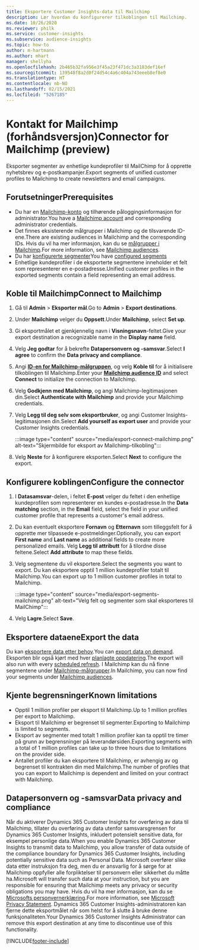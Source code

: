 ```yaml
---
title: Eksportere Customer Insights-data til Mailchimp
description: Lær hvordan du konfigurerer tilkoblingen til Mailchimp.
ms.date: 10/26/2020
ms.reviewer: philk
ms.service: customer-insights
ms.subservice: audience-insights
ms.topic: how-to
author: m-hartmann
ms.author: mhart
manager: shellyha
ms.openlocfilehash: 2b465b32fa956e3f45a23f471dc3a3183def16ef
ms.sourcegitcommit: 139548f8a2d0f24d54c4a6c404a743eeeb8ef8e0
ms.translationtype: HT
ms.contentlocale: nb-NO
ms.lasthandoff: 02/15/2021
ms.locfileid: "5267185"
---
```

# <a name="connector-for-mailchimp-preview"></a><span data-ttu-id="658fa-103">Kontakt for Mailchimp (forhåndsversjon)</span><span class="sxs-lookup"><span data-stu-id="658fa-103">Connector for Mailchimp (preview)</span></span>

<span data-ttu-id="658fa-104">Eksporter segmenter av enhetlige kundeprofiler til MailChimp for å opprette nyhetsbrev og e-postkampanjer.</span><span class="sxs-lookup"><span data-stu-id="658fa-104">Export segments of unified customer profiles to Mailchimp to create newsletters and email campaigns.</span></span>

## <a name="prerequisites"></a><span data-ttu-id="658fa-105">Forutsetninger</span><span class="sxs-lookup"><span data-stu-id="658fa-105">Prerequisites</span></span>

-   <span data-ttu-id="658fa-106">Du har en [Mailchimp-konto](https://mailchimp.com/) og tilhørende påloggingsinformasjon for administrator.</span><span class="sxs-lookup"><span data-stu-id="658fa-106">You have a [Mailchimp account](https://mailchimp.com/) and corresponding administrator credentials.</span></span>
-   <span data-ttu-id="658fa-107">Det finnes eksisterende målgrupper i Mailchimp og de tilsvarende ID-ene.</span><span class="sxs-lookup"><span data-stu-id="658fa-107">There are existing audiences in Mailchimp and the corresponding IDs.</span></span> <span data-ttu-id="658fa-108">Hvis du vil ha mer informasjon, kan du se [målgrupper i Mailchimp](https://mailchimp.com/help/create-audience/).</span><span class="sxs-lookup"><span data-stu-id="658fa-108">For more information, see [Mailchimp audiences](https://mailchimp.com/help/create-audience/).</span></span>
-   <span data-ttu-id="658fa-109">Du har [konfigurerte segmenter](segments.md)</span><span class="sxs-lookup"><span data-stu-id="658fa-109">You have [configured segments](segments.md)</span></span>
-   <span data-ttu-id="658fa-110">Enhetlige kundeprofiler i de eksporterte segmentene inneholder et felt som representerer en e-postadresse.</span><span class="sxs-lookup"><span data-stu-id="658fa-110">Unified customer profiles in the exported segments contain a field representing an email address.</span></span>

## <a name="connect-to-mailchimp"></a><span data-ttu-id="658fa-111">Koble til Mailchimp</span><span class="sxs-lookup"><span data-stu-id="658fa-111">Connect to Mailchimp</span></span>

1. <span data-ttu-id="658fa-112">Gå til **Admin** > **Eksporter mål**.</span><span class="sxs-lookup"><span data-stu-id="658fa-112">Go to **Admin** > **Export destinations**.</span></span>

1. <span data-ttu-id="658fa-113">Under **Mailchimp** velger du **Oppsett**.</span><span class="sxs-lookup"><span data-stu-id="658fa-113">Under **Mailchimp**, select **Set up**.</span></span>

1. <span data-ttu-id="658fa-114">Gi eksportmålet et gjenkjennelig navn i **Visningsnavn**-feltet.</span><span class="sxs-lookup"><span data-stu-id="658fa-114">Give your export destination a recognizable name in the **Display name** field.</span></span>

1. <span data-ttu-id="658fa-115">Velg **Jeg godtar** for å bekrefte **Datapersonvern og -samsvar**.</span><span class="sxs-lookup"><span data-stu-id="658fa-115">Select **I agree** to confirm the **Data privacy and compliance**.</span></span>

1. <span data-ttu-id="658fa-116">Angi **[ID-en for Mailchimp-målgruppen](https://mailchimp.com/help/find-audience-id/)**, og velg **Koble til** for å initialisere tilkoblingen til Mailchimp.</span><span class="sxs-lookup"><span data-stu-id="658fa-116">Enter your **[Mailchimp audience ID](https://mailchimp.com/help/find-audience-id/)** and select **Connect** to initialize the connection to Mailchimp.</span></span>

1. <span data-ttu-id="658fa-117">Velg **Godkjenn med Mailchimp**, og angi Mailchimp-legitimasjonen din.</span><span class="sxs-lookup"><span data-stu-id="658fa-117">Select **Authenticate with Mailchimp** and provide your Mailchimp credentials.</span></span>

1. <span data-ttu-id="658fa-118">Velg **Legg til deg selv som eksportbruker**, og angi Customer Insights-legitimasjonen din.</span><span class="sxs-lookup"><span data-stu-id="658fa-118">Select **Add yourself as export user** and provide your Customer Insights credentials.</span></span>

   :::image type="content" source="media/export-connect-mailchimp.png" alt-text="Skjermbilde for eksport av Mailchimp-tilkobling":::

1. <span data-ttu-id="658fa-120">Velg **Neste** for å konfigurere eksporten.</span><span class="sxs-lookup"><span data-stu-id="658fa-120">Select **Next** to configure the export.</span></span>

## <a name="configure-the-connector"></a><span data-ttu-id="658fa-121">Konfigurere koblingen</span><span class="sxs-lookup"><span data-stu-id="658fa-121">Configure the connector</span></span>

1. <span data-ttu-id="658fa-122">I **Datasamsvar**-delen, i feltet **E-post** velger du feltet i den enhetlige kundeprofilen som representerer en kundes e-postadresse.</span><span class="sxs-lookup"><span data-stu-id="658fa-122">In the **Data matching** section, in the **Email** field, select the field in your unified customer profile that represents a customer's email address.</span></span> 

1. <span data-ttu-id="658fa-123">Du kan eventuelt eksportere **Fornavn** og **Etternavn** som tilleggsfelt for å opprette mer tilpassede e-postmeldinger.</span><span class="sxs-lookup"><span data-stu-id="658fa-123">Optionally, you can export **First name** and **Last name** as additional fields to create more personalized emails.</span></span> <span data-ttu-id="658fa-124">Velg **Legg til attributt** for å tilordne disse feltene.</span><span class="sxs-lookup"><span data-stu-id="658fa-124">Select **Add attribute** to map these fields.</span></span>

1. <span data-ttu-id="658fa-125">Velg segmentene du vil eksportere.</span><span class="sxs-lookup"><span data-stu-id="658fa-125">Select the segments you want to export.</span></span> <span data-ttu-id="658fa-126">Du kan eksportere opptil 1 million kundeprofiler totalt til Mailchimp.</span><span class="sxs-lookup"><span data-stu-id="658fa-126">You can export up to 1 million customer profiles in total to Mailchimp.</span></span>

   :::image type="content" source="media/export-segments-mailchimp.png" alt-text="Velg felt og segmenter som skal eksporteres til MailChimp":::

1. <span data-ttu-id="658fa-128">Velg **Lagre**.</span><span class="sxs-lookup"><span data-stu-id="658fa-128">Select **Save**.</span></span>

## <a name="export-the-data"></a><span data-ttu-id="658fa-129">Eksportere dataene</span><span class="sxs-lookup"><span data-stu-id="658fa-129">Export the data</span></span>

<span data-ttu-id="658fa-130">Du kan [eksportere data etter behov](export-destinations.md).</span><span class="sxs-lookup"><span data-stu-id="658fa-130">You can [export data on demand](export-destinations.md).</span></span> <span data-ttu-id="658fa-131">Eksporten blir også kjørt med hver [planlagte oppdatering](system.md#schedule-tab).</span><span class="sxs-lookup"><span data-stu-id="658fa-131">The export will also run with every [scheduled refresh](system.md#schedule-tab).</span></span> <span data-ttu-id="658fa-132">I Mailchimp kan du nå finne segmentene under [Mailchimp-målgrupper](https://mailchimp.com/help/create-audience/).</span><span class="sxs-lookup"><span data-stu-id="658fa-132">In Mailchimp, you can now find your segments under [Mailchimp audiences](https://mailchimp.com/help/create-audience/).</span></span>

## <a name="known-limitations"></a><span data-ttu-id="658fa-133">Kjente begrensninger</span><span class="sxs-lookup"><span data-stu-id="658fa-133">Known limitations</span></span>

- <span data-ttu-id="658fa-134">Opptil 1 million profiler per eksport til Mailchimp.</span><span class="sxs-lookup"><span data-stu-id="658fa-134">Up to 1 million profiles per export to Mailchimp.</span></span>
- <span data-ttu-id="658fa-135">Eksport til Mailchimp er begrenset til segmenter.</span><span class="sxs-lookup"><span data-stu-id="658fa-135">Exporting to Mailchimp is limited to segments.</span></span>
- <span data-ttu-id="658fa-136">Eksport av segmenter med totalt 1 million profiler kan ta opptil tre timer på grunn av begrensninger på leverandørsiden.</span><span class="sxs-lookup"><span data-stu-id="658fa-136">Exporting segments with a total of 1 million profiles can take up to three hours due to limitations on the provider side.</span></span> 
- <span data-ttu-id="658fa-137">Antallet profiler du kan eksportere til Mailchimp, er avhengig av og begrenset til kontrakten din med Mailchimp.</span><span class="sxs-lookup"><span data-stu-id="658fa-137">The number of profiles that you can export to Mailchimp is dependent and limited on your contract with Mailchimp.</span></span>

## <a name="data-privacy-and-compliance"></a><span data-ttu-id="658fa-138">Datapersonvern og -samsvar</span><span class="sxs-lookup"><span data-stu-id="658fa-138">Data privacy and compliance</span></span>

<span data-ttu-id="658fa-139">Når du aktiverer Dynamics 365 Customer Insights for overføring av data til Mailchimp, tillater du overføring av data utenfor samsvarsgrensen for Dynamics 365 Customer Insights, inkludert potensielt sensitive data, for eksempel personlige data.</span><span class="sxs-lookup"><span data-stu-id="658fa-139">When you enable Dynamics 365 Customer Insights to transmit data to Mailchimp, you allow transfer of data outside of the compliance boundary for Dynamics 365 Customer Insights, including potentially sensitive data such as Personal Data.</span></span> <span data-ttu-id="658fa-140">Microsoft overfører slike data etter instruksjon fra deg, men du er ansvarlig for å sørge for at Mailchimp oppfyller alle forpliktelser til personvern eller sikkerhet du måtte ha.</span><span class="sxs-lookup"><span data-stu-id="658fa-140">Microsoft will transfer such data at your instruction, but you are responsible for ensuring that Mailchimp meets any privacy or security obligations you may have.</span></span> <span data-ttu-id="658fa-141">Hvis du vil ha mer informasjon, kan du se [Microsofts personvernerklæring](https://go.microsoft.com/fwlink/?linkid=396732).</span><span class="sxs-lookup"><span data-stu-id="658fa-141">For more information, see [Microsoft Privacy Statement](https://go.microsoft.com/fwlink/?linkid=396732).</span></span>
<span data-ttu-id="658fa-142">Dynamics 365 Customer Insights-administratoren kan fjerne dette eksportmålet når som helst for å slutte å bruke denne funksjonaliteten.</span><span class="sxs-lookup"><span data-stu-id="658fa-142">Your Dynamics 365 Customer Insights Administrator can remove this export destination at any time to discontinue use of this functionality.</span></span>


[!INCLUDE[footer-include](../includes/footer-banner.md)]